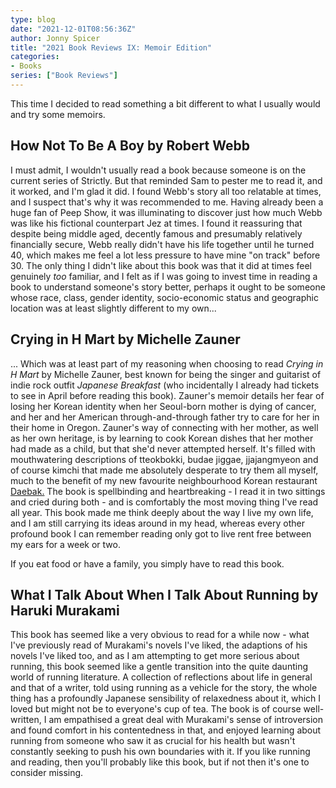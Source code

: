 ```yaml
---
type: blog
date: "2021-12-01T08:56:36Z"
author: Jonny Spicer
title: "2021 Book Reviews IX: Memoir Edition"
categories:
- Books
series: ["Book Reviews"]
---
```

This time I decided to read something a bit different to what I usually would and try some memoirs.

## How Not To Be A Boy by Robert Webb
I must admit, I wouldn't usually read a book because someone is on the current series of Strictly. But that reminded Sam to pester me to read it, and it worked, and I'm glad it did. I found Webb's story all too relatable at times, and I suspect that's why it was
recommended to me. Having already been a huge fan of Peep Show, it was illuminating to discover just how much Webb was like his fictional counterpart Jez at times. I found it reassuring that despite being middle aged, decently famous and presumably relatively financially
secure, Webb really didn't have his life together until he turned 40, which makes me feel a lot less pressure to have mine "on track" before 30. The only thing I didn't like about this book was that it did at times feel genuinely *too* familiar, and I felt as if I was
going to invest time in reading a book to understand someone's story better, perhaps it ought to be someone whose race, class, gender identity, socio-economic status and geographic location was at least slightly different to my own...

## Crying in H Mart by Michelle Zauner
... Which was at least part of my reasoning when choosing to read *Crying in H Mart* by Michelle Zauner, best known for being the singer and guitarist of indie rock outfit *Japanese Breakfast* (who incidentally I already had tickets to see in April before reading this book). Zauner's memoir details
her fear of losing her Korean identity when her Seoul-born mother is dying of cancer, and her and her American through-and-through father try to care for her in their home in Oregon. Zauner's way of connecting with her mother, as well as her own heritage, is by learning to cook Korean dishes that her
mother had made as a child, but that she'd never attempted herself. It's filled with mouthwatering descriptions of tteokbokki, budae jiggae, jjajangmyeon and of course kimchi that made me absolutely desperate to try them all myself, much to the benefit of my new favourite neighbourhood Korean restaurant
[Daebak.](/blog/daebak) The book is spellbinding and heartbreaking - I read it in two sittings and cried during both - and is comfortably the most moving thing I've read all year. This book made me think deeply about the way I live my own life, and I am still carrying its ideas around in my head,
whereas every other profound book I can remember reading only got to live rent free between my ears for a week or two.

If you eat food or have a family, you simply have to read this book.

## What I Talk About When I Talk About Running by Haruki Murakami

This book has seemed like a very obvious to read for a while now - what I've previously read of Murakami's novels I've liked, the adaptions of his novels I've liked too, and as I am attempting to get more serious about running, this book seemed like a gentle transition into the quite daunting world
of running literature. A collection of reflections about life in general and that of a writer, told using running as a vehicle for the story, the whole thing has a profoundly Japanese sensibility of relaxedness about it, which I loved but might not be to everyone's cup of tea. The book is of course
well-written, I am empathised a great deal with Murakami's sense of introversion and found comfort in his contentedness in that, and enjoyed learning about running from someone who saw it as crucial for his health but wasn't constantly seeking to push his own boundaries with it. If you like running and
reading, then you'll probably like this book, but if not then it's one to consider missing.
